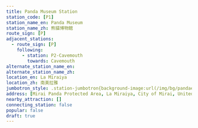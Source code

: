 ```yaml
---
title: Panda Museum Station
station_code: [P1]
station_name_en: Panda Museum
station_name_zh: 熊貓博物館
route_sign: [P]
adjacent_stations:
  - route_sign: [P]
    following:
      - station: P2-Cavemouth
        towards: Cavemouth
alternate_station_name_en: 
alternate_station_name_zh: 
location_en: La Miraiya
location_zh: 南美拉雅
jumbotron_style: .station-jumbotron{background-image:url(/img/bg/pandaexpress.png);background-repeat:no-repeat;background-size:50% 10px;background-position:right 130px}
address: [Mirai Panda Protected Area, La Miraiya, City of Mirai, United Cities]
nearby_attraction: []
connecting_station: false
popular: false
draft: true
---
```


